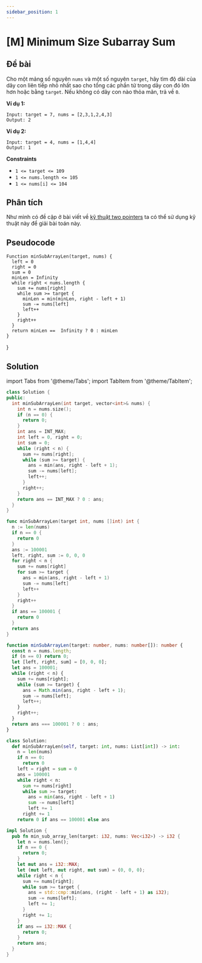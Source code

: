 ```yaml
---
sidebar_position: 1
---
```


# [M] Minimum Size Subarray Sum

## Đề bài

Cho một mảng số nguyên `nums` và một số nguyên `target`, hãy tìm độ dài của dãy con liên tiếp nhỏ nhất sao cho tổng các phần tử trong dãy con đó lớn hơn hoặc bằng `target`. Nếu không có dãy con nào thỏa mãn, trả về `0`.

**Ví dụ 1:**

```plaintext
Input: target = 7, nums = [2,3,1,2,4,3]
Output: 2
```

**Ví dụ 2:**

```plaintext
Input: target = 4, nums = [1,4,4]
Output: 1
```

**Constraints**

- `1 <= target <= 109`
- `1 <= nums.length <= 105`
- `1 <= nums[i] <= 104`

## Phân tích

Như mình có đề cập ở bài viết về [kỹ thuật two pointers](/blog/two-pointers-technique) ta có thể sử dụng kỹ thuật này để giải bài toán này.

## Pseudocode

```plaintext
Function minSubArrayLen(target, nums) {
  left = 0
  right = 0
  sum = 0
  minLen = Infinity
  while right < nums.length {
    sum += nums[right]
    while sum >= target {
      minLen = min(minLen, right - left + 1)
      sum -= nums[left]
      left++
    }
    right++
  }
  return minLen ==  Infinity ? 0 : minLen
}
```

}

## Solution

import Tabs from '@theme/Tabs';
import TabItem from '@theme/TabItem';

<Tabs>
<TabItem value="cpp" label="C++">

```cpp
class Solution {
public:
  int minSubArrayLen(int target, vector<int>& nums) {
    int n = nums.size();
    if (n == 0) {
      return 0;
    }
    int ans = INT_MAX;
    int left = 0, right = 0;
    int sum = 0;
    while (right < n) {
      sum += nums[right];
      while (sum >= target) {
        ans = min(ans, right - left + 1);
        sum -= nums[left];
        left++;
      }
      right++;
    }
    return ans == INT_MAX ? 0 : ans;
  }
}
```

</TabItem>

<TabItem value="go" label="Go">

```go
func minSubArrayLen(target int, nums []int) int {
  n := len(nums)
  if n == 0 {
    return 0
  }
  ans := 100001
  left, right, sum := 0, 0, 0
  for right < n {
    sum += nums[right]
    for sum >= target {
      ans = min(ans, right - left + 1)
      sum -= nums[left]
      left++
    }
    right++
  }
  if ans == 100001 {
    return 0
  }
  return ans
}
```

</TabItem>

<TabItem value="typescript" label="Typescript">

```typescript
function minSubArrayLen(target: number, nums: number[]): number {
  const n = nums.length;
  if (n == 0) return 0;
  let [left, right, sum] = [0, 0, 0];
  let ans = 100001;
  while (right < n) {
    sum += nums[right];
    while (sum >= target) {
      ans = Math.min(ans, right - left + 1);
      sum -= nums[left];
      left++;
    }
    right++;
  }
  return ans === 100001 ? 0 : ans;
}
```

</TabItem>

<TabItem value="python" label="Python">

```python
class Solution:
  def minSubArrayLen(self, target: int, nums: List[int]) -> int:
    n = len(nums)
    if n == 0:
      return 0
    left = right = sum = 0
    ans = 100001
    while right < n:
      sum += nums[right]
      while sum >= target:
        ans = min(ans, right - left + 1)
        sum -= nums[left]
        left += 1
      right += 1
    return 0 if ans == 100001 else ans
```

</TabItem>

<TabItem value="rust" label="Rust">

```rust
impl Solution {
  pub fn min_sub_array_len(target: i32, nums: Vec<i32>) -> i32 {
    let n = nums.len();
    if n == 0 {
      return 0;
    }
    let mut ans = i32::MAX;
    let (mut left, mut right, mut sum) = (0, 0, 0);
    while right < n {
      sum += nums[right];
      while sum >= target {
        ans = std::cmp::min(ans, (right - left + 1) as i32);
        sum -= nums[left];
        left += 1;
      }
      right += 1;
    }
    if ans == i32::MAX {
      return 0;
    }
    return ans;
  }
}
```

</TabItem>
</Tabs>
